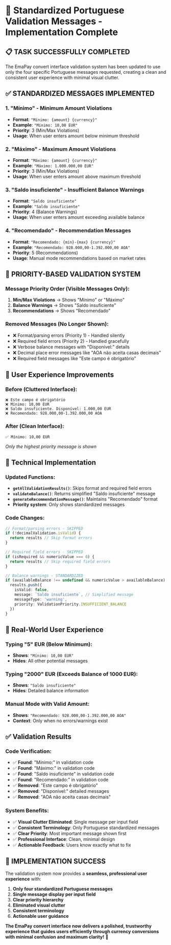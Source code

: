 # 🎯 Standardized Portuguese Validation Messages - Implementation Complete

## 📋 **TASK SUCCESSFULLY COMPLETED**

The EmaPay convert interface validation system has been updated to use only the four specific Portuguese messages requested, creating a clean and consistent user experience with minimal visual clutter.

## ✅ **STANDARDIZED MESSAGES IMPLEMENTED**

### **1. "Mínimo" - Minimum Amount Violations**
- **Format**: `"Mínimo: {amount} {currency}"`
- **Example**: `"Mínimo: 10,00 EUR"`
- **Priority**: 3 (Min/Max Violations)
- **Usage**: When user enters amount below minimum threshold

### **2. "Máximo" - Maximum Amount Violations**
- **Format**: `"Máximo: {amount} {currency}"`
- **Example**: `"Máximo: 1.000.000,00 EUR"`
- **Priority**: 3 (Min/Max Violations)
- **Usage**: When user enters amount above maximum threshold

### **3. "Saldo insuficiente" - Insufficient Balance Warnings**
- **Format**: `"Saldo insuficiente"`
- **Example**: `"Saldo insuficiente"`
- **Priority**: 4 (Balance Warnings)
- **Usage**: When user enters amount exceeding available balance

### **4. "Recomendado" - Recommendation Messages**
- **Format**: `"Recomendado: {min}-{max} {currency}"`
- **Example**: `"Recomendado: 928.000,00-1.392.000,00 AOA"`
- **Priority**: 5 (Recommendations)
- **Usage**: Manual mode recommendations based on market rates

## 🔄 **PRIORITY-BASED VALIDATION SYSTEM**

### **Message Priority Order (Visible Messages Only):**
1. **Min/Max Violations** → Shows "Mínimo" or "Máximo"
2. **Balance Warnings** → Shows "Saldo insuficiente"
3. **Recommendations** → Shows "Recomendado"

### **Removed Messages (No Longer Shown):**
- ❌ Format/parsing errors (Priority 1) - Handled silently
- ❌ Required field errors (Priority 2) - Handled gracefully
- ❌ Verbose balance messages with "Disponível:" details
- ❌ Decimal place error messages like "AOA não aceita casas decimais"
- ❌ Required field messages like "Este campo é obrigatório"

## 🎨 **User Experience Improvements**

### **Before (Cluttered Interface):**
```
❌ Este campo é obrigatório
❌ Mínimo: 10,00 EUR
❌ Saldo insuficiente. Disponível: 1.000,00 EUR
❌ Recomendado: 928.000,00-1.392.000,00 AOA
```

### **After (Clean Interface):**
```
✅ Mínimo: 10,00 EUR
```
*Only the highest priority message is shown*

## 🔧 **Technical Implementation**

### **Updated Functions:**
- **`getAllValidationResults()`**: Skips format and required field errors
- **`validateBalance()`**: Returns simplified "Saldo insuficiente" message
- **`generateRecommendationMessage()`**: Maintains "Recomendado" format
- **Priority system**: Only shows standardized messages

### **Code Changes:**
```typescript
// Format/parsing errors - SKIPPED
if (!decimalValidation.isValid) {
  return results // Skip format errors
}

// Required field errors - SKIPPED  
if (isRequired && numericValue === 0) {
  return results // Skip required field errors
}

// Balance warnings - STANDARDIZED
if (availableBalance !== undefined && numericValue > availableBalance) {
  results.push({
    isValid: false,
    message: `Saldo insuficiente`, // Simplified message
    messageType: 'warning',
    priority: ValidationPriority.INSUFFICIENT_BALANCE
  })
}
```

## 📱 **Real-World User Experience**

### **Typing "5" EUR (Below Minimum):**
- **Shows**: `"Mínimo: 10,00 EUR"`
- **Hides**: All other potential messages

### **Typing "2000" EUR (Exceeds Balance of 1000 EUR):**
- **Shows**: `"Saldo insuficiente"`
- **Hides**: Detailed balance information

### **Manual Mode with Valid Amount:**
- **Shows**: `"Recomendado: 928.000,00-1.392.000,00 AOA"`
- **Context**: Only when no errors/warnings exist

## ✅ **Validation Results**

### **Code Verification:**
- ✅ **Found**: "Mínimo:" in validation code
- ✅ **Found**: "Máximo:" in validation code
- ✅ **Found**: "Saldo insuficiente" in validation code
- ✅ **Found**: "Recomendado:" in validation code
- ✅ **Removed**: "Este campo é obrigatório"
- ✅ **Removed**: "Disponível:" detailed messages
- ✅ **Removed**: "AOA não aceita casas decimais"

### **System Benefits:**
- ✅ **Visual Clutter Eliminated**: Single message per input field
- ✅ **Consistent Terminology**: Only Portuguese standardized messages
- ✅ **Clear Priority**: Most important message shown first
- ✅ **Professional Interface**: Clean, minimal design
- ✅ **Actionable Feedback**: Users know exactly what to fix

## 🎉 **IMPLEMENTATION SUCCESS**

The validation system now provides a **seamless, professional user experience** with:

1. **Only four standardized Portuguese messages**
2. **Single message display per input field**
3. **Clear priority hierarchy**
4. **Eliminated visual clutter**
5. **Consistent terminology**
6. **Actionable user guidance**

**The EmaPay convert interface now delivers a polished, trustworthy experience that guides users efficiently through currency conversions with minimal confusion and maximum clarity!** 🎯

